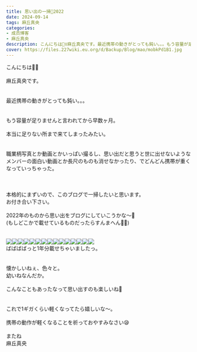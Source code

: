```yaml
---
title: 思い出の一掃🧹2022
date: 2024-09-14
tags: 麻丘真央
categories: 
- 成员博客
- 麻丘真央
description: こんにちは🧚‍♀️麻丘真央です。最近携帯の動きがとっても鈍い。。。もう容量が足りませんと言われてから早数ヶ月。本当に足りない所まで来てしまったみたい。職業柄写真とか動画とかいっぱい撮るし、思い出だと思...
cover: https://files.227wiki.eu.org/d/Backup/Blog/mao/mobkPd1B1.jpg 
---
```

<div class="blog_detail__main">
<p>こんにちは🧚‍♀️<br/><br/>麻丘真央です。<br/><br/><br/>最近携帯の動きがとっても鈍い。。。<br/><br/><br/>もう容量が足りませんと言われてから早数ヶ月。<br/><br/>本当に足りない所まで来てしまったみたい。<br/><br/><br/>職業柄写真とか動画とかいっぱい撮るし、思い出だと思うと世に出せないようなメンバーの面白い動画とか長尺のものも消せなかったり、でどんどん携帯が重くなっていっちゃった。<br/><br/><br/><br/>本格的にまずいので、このブログで一掃したいと思います。<br/>お付き合い下さい。<br/><br/>2022年のものから思い出をブログにしていこうかな〜🌻<br/>(もしどこかで載せているものだったらすんまへん🧚‍♀️)<br/><br/><br/><img src="https://files.227wiki.eu.org/d/Backup/Blog/mao/mobkPd1B1.jpg"><img src="https://files.227wiki.eu.org/d/Backup/Blog/mao/mobsJ4AdL.jpg"><img src="https://files.227wiki.eu.org/d/Backup/Blog/mao/mobGEKvAy.jpg"><img src="https://files.227wiki.eu.org/d/Backup/Blog/mao/mobyIiddp.jpg"><img src="https://files.227wiki.eu.org/d/Backup/Blog/mao/mobWq384j.jpg"><img src="https://files.227wiki.eu.org/d/Backup/Blog/mao/mobEp19wh.jpg"><img src="https://files.227wiki.eu.org/d/Backup/Blog/mao/mobolJhck.jpg"><img src="https://files.227wiki.eu.org/d/Backup/Blog/mao/mobEDKBlp.jpg"><img src="https://files.227wiki.eu.org/d/Backup/Blog/mao/mobkzRLTy.jpg"><img src="https://files.227wiki.eu.org/d/Backup/Blog/mao/mobTDIW1y.jpg"><img src="https://files.227wiki.eu.org/d/Backup/Blog/mao/mobuthQpE.jpg"><img src="https://files.227wiki.eu.org/d/Backup/Blog/mao/mobpFMg5M.jpg"><img src="https://files.227wiki.eu.org/d/Backup/Blog/mao/mobovVT9Z.jpg"><img src="https://files.227wiki.eu.org/d/Backup/Blog/mao/mobTrt0xf.jpg"><img src="https://files.227wiki.eu.org/d/Backup/Blog/mao/mobcy5exz.jpg"><br/>ばばばばっと1年分載せちゃいましたっ。<br/><br/><br/>懐かしいねぇ、色々と。<br/>幼いねなんだか。<br/><br/>こんなこともあったなって思い出すのも楽しいね🍬<br/><br/><br/>これで1ギガくらい軽くなってたら嬉しいな〜。<br/><br/>携帯の動作が軽くなることを祈っておやすみなさい😪<br/><br/>またね<br/>麻丘真央</img></img></img></img></img></img></img></img></img></img></img></img></img></img></img></p>
<!--twitter-->

<!--//twitter-->
</div>